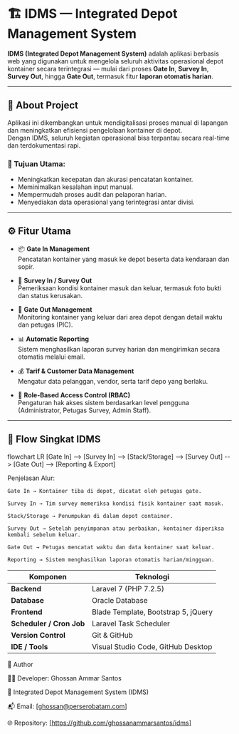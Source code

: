 # 🏗️ IDMS — Integrated Depot Management System

**IDMS (Integrated Depot Management System)** adalah aplikasi berbasis web yang digunakan untuk mengelola seluruh aktivitas operasional depot kontainer secara terintegrasi — mulai dari proses **Gate In**, **Survey In**, **Survey Out**, hingga **Gate Out**, termasuk fitur **laporan otomatis harian**.

---

## 🚀 About Project

Aplikasi ini dikembangkan untuk mendigitalisasi proses manual di lapangan dan meningkatkan efisiensi pengelolaan kontainer di depot.  
Dengan IDMS, seluruh kegiatan operasional bisa terpantau secara real-time dan terdokumentasi rapi.

### 🎯 Tujuan Utama:
- Meningkatkan kecepatan dan akurasi pencatatan kontainer.
- Meminimalkan kesalahan input manual.
- Mempermudah proses audit dan pelaporan harian.
- Menyediakan data operasional yang terintegrasi antar divisi.

---

## ⚙️ Fitur Utama

- 📦 **Gate In Management**  
  Pencatatan kontainer yang masuk ke depot beserta data kendaraan dan sopir.

- 🧾 **Survey In / Survey Out**  
  Pemeriksaan kondisi kontainer masuk dan keluar, termasuk foto bukti dan status kerusakan.

- 🚛 **Gate Out Management**  
  Monitoring kontainer yang keluar dari area depot dengan detail waktu dan petugas (PIC).

- 📊 **Automatic Reporting**  
  Sistem menghasilkan laporan survey harian dan mengirimkan secara otomatis melalui email.

- 💰 **Tarif & Customer Data Management**  
  Mengatur data pelanggan, vendor, serta tarif depo yang berlaku.

- 🔐 **Role-Based Access Control (RBAC)**  
  Pengaturan hak akses sistem berdasarkan level pengguna (Administrator, Petugas Survey, Admin Staff).

---

## 🔁 Flow Singkat IDMS

flowchart LR
    [Gate In] --> [Survey In] --> [Stack/Storage] --> [Survey Out] --> [Gate Out] --> [Reporting & Export]
    
Penjelasan Alur:

    Gate In → Kontainer tiba di depot, dicatat oleh petugas gate.
    
    Survey In → Tim survey memeriksa kondisi fisik kontainer saat masuk.
    
    Stack/Storage → Penumpukan di dalam depot container.
    
    Survey Out → Setelah penyimpanan atau perbaikan, kontainer diperiksa kembali sebelum keluar.
    
    Gate Out → Petugas mencatat waktu dan data kontainer saat keluar.
    
    Reporting → Sistem menghasilkan laporan otomatis harian/mingguan.
    


| Komponen                 | Teknologi                           |
| ------------------------ | ----------------------------------- |
| **Backend**              | Laravel 7 (PHP 7.2.5)               |
| **Database**             | Oracle Database                     |
| **Frontend**             | Blade Template, Bootstrap 5, jQuery |
| **Scheduler / Cron Job** | Laravel Task Scheduler              |
| **Version Control**      | Git & GitHub                        |
| **IDE / Tools**          | Visual Studio Code, GitHub Desktop  |


📧 Author

👨‍💻 Developer: Ghossan Ammar Santos

📍 Integrated Depot Management System (IDMS)

📬 Email: [ghossan@perserobatam.com]

🌐 Repository: [https://github.com/ghossanammarsantos/idms]
